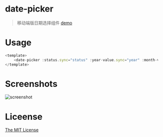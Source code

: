 # date-picker

> 移动端版日期选择组件 [demo](http://sw2016.h5.88h5.cn/profile)

# Usage
```javascript
<template>
	<date-picker :status.sync="status" :year-value.sync="year" :month-value.sync="month" v-if="status"></date-picker>
</template>
```

# Screenshots

![screenshot](https://github.com/ihanyang/date-picker/blob/master/static/screenshot-1.gif)

# Liceense
[The MIT License](http://opensource.org/licenses/MIT)